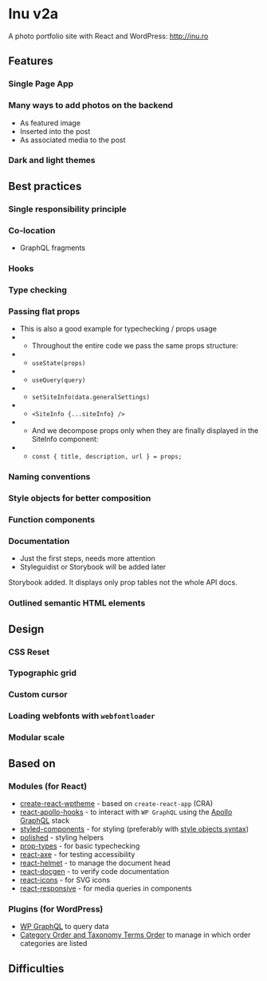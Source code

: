 # Inu v2a

A photo portfolio site with React and WordPress: http://inu.ro

## Features

### Single Page App

### Many ways to add photos on the backend

- As featured image
- Inserted into the post
- As associated media to the post

### Dark and light themes

## Best practices

### Single responsibility principle

### Co-location

- GraphQL fragments

### Hooks

### Type checking

### Passing flat props

- This is also a good example for typechecking / props usage
- - Throughout the entire code we pass the same props structure:
- - `useState(props)`
- - `useQuery(query)`
- - `setSiteInfo(data.generalSettings)`
- - `<SiteInfo {...siteInfo} />`
- - And we decompose props only when they are finally displayed in the SiteInfo component:
- - `const { title, description, url } = props;`

### Naming conventions

### Style objects for better composition

### Function components

### Documentation

- Just the first steps, needs more attention
- Styleguidist or Storybook will be added later

Storybook added. It displays only prop tables not the whole API docs.

### Outlined semantic HTML elements

## Design

### CSS Reset

### Typographic grid

### Custom cursor

### Loading webfonts with `webfontloader`

### Modular scale

## Based on

### Modules (for React)

- [create-react-wptheme](https://github.com/devloco/create-react-wptheme) - based on `create-react-app` (CRA)
- [react-apollo-hooks](https://github.com/trojanowski/react-apollo-hooks) - to interact with `WP GraphQL` using the [Apollo GraphQL](https://github.com/apollographql/react-apollo) stack
- [styled-components](https://www.styled-components.com/) - for styling (preferably with [style objects syntax](https://github.com/metamn/styled-components))
- [polished](https://polished.js.org/) - styling helpers
- [prop-types](https://reactjs.org/docs/typechecking-with-proptypes.html) - for basic typechecking
- [react-axe](https://www.npmjs.com/package/react-axe) - for testing accessibility
- [react-helmet](https://github.com/nfl/react-helmet) - to manage the document head
- [react-docgen](https://github.com/reactjs/react-docgen) - to verify code documentation
- [react-icons](https://github.com/react-icons/react-icons) - for SVG icons
- [react-responsive](https://github.com/contra/react-responsive) - for media queries in components

### Plugins (for WordPress)

- [WP GraphQL](https://www.wpgraphql.com/) to query data
- [Category Order and Taxonomy Terms Order](https://www.nsp-code.com/wordpress-plugins/category-order-and-taxonomy-terms-order/) to manage in which order categories are listed

## Difficulties
